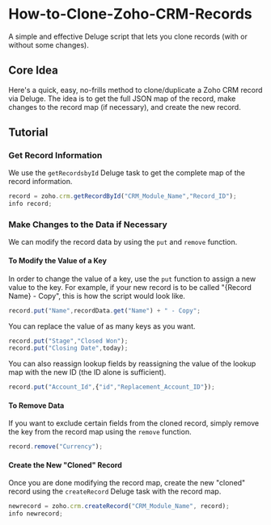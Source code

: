 # How-to-Clone-Zoho-CRM-Records
A simple and effective Deluge script that lets you clone records (with or without some changes).

## Core Idea
Here's a quick, easy, no-frills method to clone/duplicate a Zoho CRM record via Deluge. The idea is to get the full JSON map of the record, make changes to the record map (if necessary), and create the new record.

## Tutorial
### Get Record Information
We use the `getRecordsbyId` Deluge task to get the complete map of the record information.
```javascript
record = zoho.crm.getRecordById("CRM_Module_Name","Record_ID");
info record;
```

### Make Changes to the Data if Necessary
We can modify the record data by using the `put` and `remove` function. 

#### To Modify the Value of a Key
In order to change the value of a key, use the `put` function to assign a new value to the key. 
For example, if your new record is to be called "{Record Name} - Copy", this is how the script would look like.
```javascript
record.put("Name",recordData.get("Name") + " - Copy";
```
You can replace the value of as many keys as you want.
```javascript
record.put("Stage","Closed Won");
record.put("Closing Date",today);  
```
You can also reassign lookup fields by reassigning the value of the lookup map with the new ID (the ID alone is sufficient).
```javascript
record.put("Account_Id",{"id","Replacement_Account_ID"});  
```
  
#### To Remove Data
If you want to exclude certain fields from the cloned record, simply remove the key from the record map using the `remove` function.
```javascript
record.remove("Currency");
```

#### Create the New "Cloned" Record
Once you are done modifying the record map, create the new "cloned" record using the `createRecord` Deluge task with the record map.
```javascript
newrecord = zoho.crm.createRecord("CRM_Module_Name", record);
info newrecord;
```

